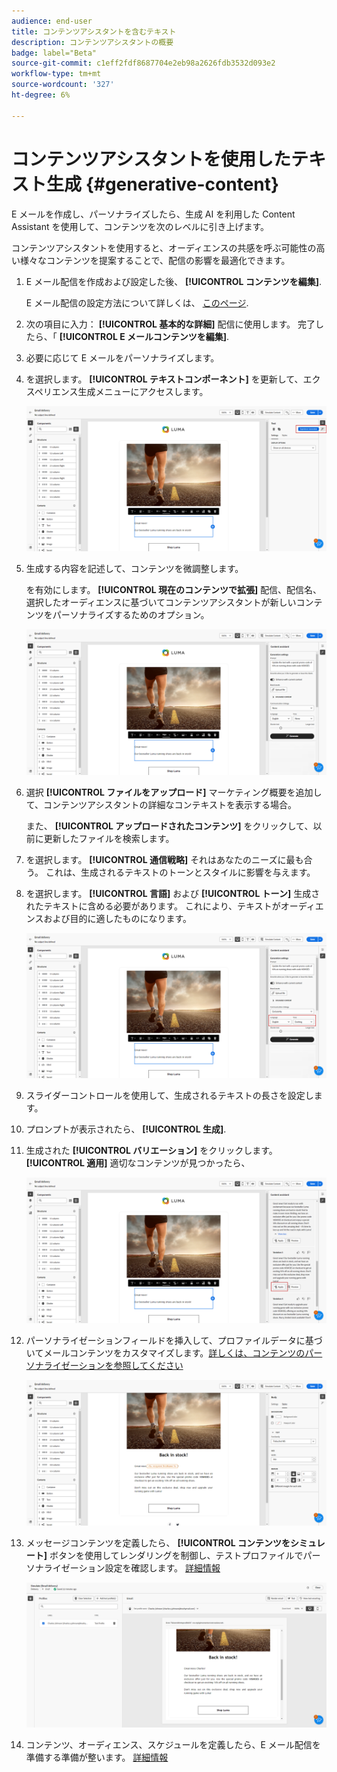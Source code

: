 ```yaml
---
audience: end-user
title: コンテンツアシスタントを含むテキスト
description: コンテンツアシスタントの概要
badge: label="Beta"
source-git-commit: c1eff2fdf8687704e2eb98a2626fdb3532d093e2
workflow-type: tm+mt
source-wordcount: '327'
ht-degree: 6%

---
```



# コンテンツアシスタントを使用したテキスト生成 {#generative-content}

E メールを作成し、パーソナライズしたら、生成 AI を利用した Content Assistant を使用して、コンテンツを次のレベルに引き上げます。

コンテンツアシスタントを使用すると、オーディエンスの共感を呼ぶ可能性の高い様々なコンテンツを提案することで、配信の影響を最適化できます。

1. E メール配信を作成および設定した後、 **[!UICONTROL コンテンツを編集]**.

   E メール配信の設定方法について詳しくは、 [このページ](../content/create-email-content.md).

1. 次の項目に入力： **[!UICONTROL 基本的な詳細]** 配信に使用します。 完了したら、「 **[!UICONTROL E メールコンテンツを編集]**.

1. 必要に応じて E メールをパーソナライズします。

1. を選択します。 **[!UICONTROL テキストコンポーネント]** を更新して、エクスペリエンス生成メニューにアクセスします。

   ![](assets/text-genai-1.png)

1. 生成する内容を記述して、コンテンツを微調整します。

   を有効にします。 **[!UICONTROL 現在のコンテンツで拡張]** 配信、配信名、選択したオーディエンスに基づいてコンテンツアシスタントが新しいコンテンツをパーソナライズするためのオプション。

   ![](assets/text-genai-3.png)

1. 選択 **[!UICONTROL ファイルをアップロード]** マーケティング概要を追加して、コンテンツアシスタントの詳細なコンテキストを表示する場合。

   また、 **[!UICONTROL アップロードされたコンテンツ]** をクリックして、以前に更新したファイルを検索します。

1. を選択します。 **[!UICONTROL 通信戦略]** それはあなたのニーズに最も合う。 これは、生成されるテキストのトーンとスタイルに影響を与えます。

1. を選択します。 **[!UICONTROL 言語]** および **[!UICONTROL トーン]** 生成されたテキストに含める必要があります。 これにより、テキストがオーディエンスおよび目的に適したものになります。

   ![](assets/text-genai-4.png)

1. スライダーコントロールを使用して、生成されるテキストの長さを設定します。

1. プロンプトが表示されたら、 **[!UICONTROL 生成]**.

1. 生成された **[!UICONTROL バリエーション]** をクリックします。 **[!UICONTROL 適用]** 適切なコンテンツが見つかったら、

   ![](assets/text-genai-5.png)

1. パーソナライゼーションフィールドを挿入して、プロファイルデータに基づいてメールコンテンツをカスタマイズします。[詳しくは、コンテンツのパーソナライゼーションを参照してください](../personalization/personalize.md)

   ![](assets/text-genai-6.png)

1. メッセージコンテンツを定義したら、 **[!UICONTROL コンテンツをシミュレート]** ボタンを使用してレンダリングを制御し、テストプロファイルでパーソナライゼーション設定を確認します。 [詳細情報](../preview-test/preview-content.md)

   ![](assets/text-genai-7.png)

1. コンテンツ、オーディエンス、スケジュールを定義したら、E メール配信を準備する準備が整います。 [詳細情報](../monitor/prepare-send.md)

